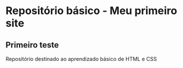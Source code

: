 # Repositório básico - Meu primeiro site

## Primeiro teste


Repositório destinado ao aprendizado básico de HTML e CSS

